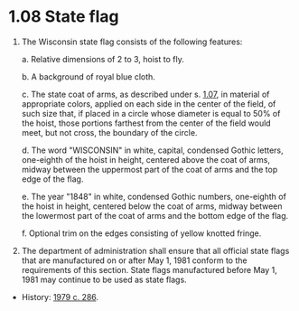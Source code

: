 1.08 State flag
===============

1.  The Wisconsin state flag consists of the following features:

    a. Relative dimensions of 2 to 3, hoist to fly.

    b. A background of royal blue cloth.

    c. The state coat of arms, as described under s. [1.07](), in material of appropriate colors, applied on each side in the center of the field, of such size that, if placed in a circle whose diameter is equal to 50% of the hoist, those portions farthest from the center of the field would meet, but not cross, the boundary of the circle.

    d. The word "WISCONSIN" in white, capital, condensed Gothic letters, one-eighth of the hoist in height, centered above the coat of arms, midway between the uppermost part of the coat of arms and the top edge of the flag.

    e. The year "1848" in white, condensed Gothic numbers, one-eighth of the hoist in height, centered below the coat of arms, midway between the lowermost part of the coat of arms and the bottom edge of the flag.

    f. Optional trim on the edges consisting of yellow knotted fringe.
    
2. The department of administration shall ensure that all official state flags that are manufactured on or after May 1, 1981 conform to the requirements of this section. State flags manufactured before May 1, 1981 may continue to be used as state flags.

  + History: [1979 c. 286](http://docs.legis.wisconsin.gov/document/acts/1979/286).
